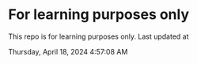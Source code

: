 # For learning purposes only
This repo is for learning purposes only.
Last updated at

Thursday, April 18, 2024 4:57:08 AM

